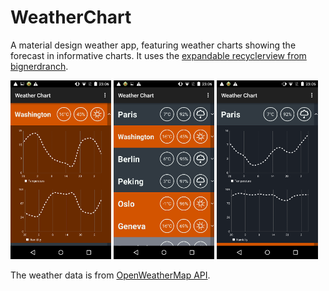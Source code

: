 # WeatherChart

A material design weather app, featuring weather charts showing the forecast in informative charts. 
It uses the [expandable recyclerview from bignerdranch](https://github.com/bignerdranch/expandable-recycler-view).

<img src="https://github.com/JulienSiems/WeatherChart/blob/master/screenshots/Screenshot_2015-10-14-23-06-50.png" width="32%"/>  <img src="https://github.com/JulienSiems/WeatherChart/blob/master/screenshots/Screenshot_2015-10-14-23-06-37.png" width="32%"/> <img src="https://github.com/JulienSiems/WeatherChart/blob/master/screenshots/Screenshot_2015-10-14-23-05-11.png" width="32%"/>


The weather data is from [OpenWeatherMap API](http://openweathermap.org/api). 
